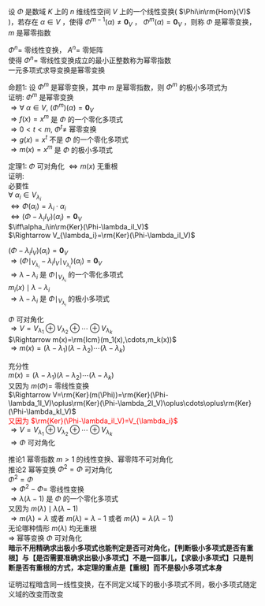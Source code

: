 设 $\Phi$ 是数域 $K$ 上的 $n$ 维线性空间 $V$ 上的一个线性变换( $\Phi\in\rm{Hom}(V)$ )，若存在 $\alpha\in V$ ，使得 $\Phi^{m-1}(\alpha)\neq\mathbf0_V$ ， $\Phi^{m}(\alpha)=\mathbf0_V$ ，则称 $\Phi$ 是幂零变换， $m$ 是幂零指数  
  
 $\Phi^n=$ 零线性变换， $A^n=$ 零矩阵  
使得 $\Phi^n=$ 零线性变换成立的最小正整数称为幂零指数  
一元多项式求导变换是幂零变换  
  
命题1: 设 $\Phi^m$ 是幂零变换，其中 $m$ 是幂零指数，则 $\Phi^m$ 的极小多项式为  
证明:  $\Phi^m$ 是幂零变换  
 $\Rightarrow\forall\ \alpha\in V,\ (\Phi^m)(\alpha)=\mathbf0_V$   
 $\Rightarrow f(x)=x^m$ 是 $\Phi$ 的一个零化多项式  
 $\Rightarrow0<t<m,\ \Phi^t\neq$ 幂零变换  
 $\Rightarrow g(x)=x^t$ 不是 $\Phi$ 的一个零化多项式  
 $\Rightarrow m(x)=x^m$ 是 $\Phi$ 的极小多项式  
  
定理1:  $\Phi$ 可对角化 $\iff m(x)$ 无重根  
证明:  
必要性  
 $\forall\ \alpha_i\in V_{\lambda_i}$   
 $\iff\Phi(\alpha_i)=\lambda_i\cdot\alpha_i$   
 $\iff(\Phi-\lambda_iI_V)(\alpha_i)=\mathbf0_V$   
 $\iff\alpha_i\in\rm{Ker}(\Phi-\lambda_iI_V)$   
 $\Rightarrow V_{\lambda_i}=\rm{Ker}(\Phi-\lambda_iI_V)$   
  
 $(\Phi-\lambda_iI_V)(\alpha_i)=\mathbf0_V$   
 $\Rightarrow(\Phi\mid_{V_{\lambda_i}}-\lambda_iI_V\mid_{V_{\lambda_i}})(\alpha_i)=\mathbf0_V$   
 $\Rightarrow\lambda-\lambda_i$ 是 $\Phi\mid_{V_{\lambda_i}}$ 的一个零化多项式  
 $m_i(x)\mid\lambda-\lambda_i$   
 $\Rightarrow\lambda-\lambda_i$ 是 $\Phi\mid_{V_{\lambda_i}}$ 的极小多项式  
  
 $\Phi$ 可对角化  
 $\Rightarrow V=V_{\lambda_1}\oplus V_{\lambda_2}\oplus\cdots\oplus V_{\lambda_k}$   
 $\Rightarrow m(x)=\rm{lcm}(m_1(x),\cdots,m_k(x))$   
 $\Rightarrow m(x)=(\lambda-\lambda_1)(\lambda-\lambda_2)\cdots(\lambda-\lambda_k)$   
  
充分性  
 $m(x)=(\lambda-\lambda_1)(\lambda-\lambda_2)\cdots(\lambda-\lambda_k)$   
又因为 $m(\Phi)=$ 零线性变换  
 $\Rightarrow V=\rm{Ker}(m(\Phi))=\rm{Ker}(\Phi-\lambda_1I_V)\oplus\rm{Ker}(\Phi-\lambda_2I_V)\oplus\cdots\oplus\rm{Ker}(\Phi-\lambda_kI_V)$   
<font color=red>又因为 $\rm{Ker}(\Phi-\lambda_iI_V)=V_{\lambda_i}$ </font>  
 $\Rightarrow V=V_{\lambda_1}\oplus V_{\lambda_2}\oplus\cdots\oplus V_{\lambda_k}$   
 $\Rightarrow\Phi$ 可对角化  
  
推论1 幂零指数 $m>1$ 的线性变换、幂零阵不可对角化  
推论2 幂等变换 $\Phi^2=\Phi$ 可对角化  
 $\Phi^2=\Phi$   
 $\Rightarrow\Phi^2-\Phi=$ 零线性变换  
 $\Rightarrow\lambda(\lambda-1)$ 是 $\Phi$ 的一个零化多项式  
又因为 $m(\lambda)\mid\lambda(\lambda-1)$   
 $\Rightarrow m(\lambda)=\lambda$ 或者 $m(\lambda)=\lambda-1$ 或者 $m(\lambda)=\lambda(\lambda-1)$   
无论哪种情形 $m(\lambda)$ 均无重根  
 $\Rightarrow$ 幂等变换 $\Phi$ 可对角化  
**暗示不用精确求出极小多项式也能判定是否可对角化，【判断极小多项式是否有重根】与【是否需要准确求出极小多项式】不是一回事儿，【求极小多项式】只是判断是否有重根的方式，本定理的重点是【重根】而不是极小多项式本身**  
  
证明过程暗含同一线性变换，在不同定义域下的极小多项式不同，极小多项式随定义域的改变而改变  
